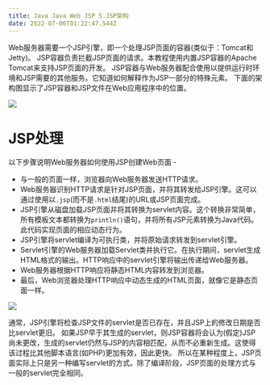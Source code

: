 ```yaml
---
title: Java Java Web JSP 5.JSP架构
date: 2022-07-06T01:22:47.544Z
---
```

Web服务器需要一个JSP引擎，即一个处理JSP页面的容器(类似于：Tomcat和Jetty)。 JSP容器负责拦截JSP页面的请求。本教程使用内置JSP容器的Apache Tomcat来支持JSP页面的开发。
JSP容器与Web服务器配合使用以提供运行时环境和JSP需要的其他服务。它知道如何解释作为JSP一部分的特殊元素。
下面的架构图显示了JSP容器和JSP文件在Web应用程序中的位置。

![](../../../images/JSP架构.jpg)

# JSP处理
以下步骤说明Web服务器如何使用JSP创建Web页面 -
* 与一般的页面一样，浏览器向Web服务器发送HTTP请求。
* Web服务器识别HTTP请求是针对JSP页面，并将其转发给JSP引擎。这可以通过使用以`.jsp`(而不是`.html`结尾)的URL或JSP页面完成。
* JSP引擎从磁盘加载JSP页面并将其转换为servlet内容。这个转换非常简单，所有模板文本都转换为`println()`语句，并将所有JSP元素转换为Java代码。此代码实现页面的相应动态行为。
* JSP引擎将servlet编译为可执行类，并将原始请求转发到servlet引擎。
* Servlet引擎的Web服务器加载Servlet类并执行它。在执行期间，servlet生成HTML格式的输出。HTTP响应中的servlet引擎将输出传递给Web服务器。
* Web服务器根据HTTP响应将静态HTML内容转发到浏览器。
* 最后，Web浏览器处理HTTP响应中动态生成的HTML页面，就像它是静态页面一样。

![](../../../images/JSP处理.jpg)

通常，JSP引擎将检查JSP文件的servlet是否已存在，并且JSP上的修改日期是否比servlet更旧。 如果JSP早于其生成的servlet，则JSP容器将会认为(假定)JSP尚未更改，生成的servlet仍然与JSP的内容相匹配，从而不必重新生成。这使得该过程比其他脚本语言(如PHP)更加有效，因此更快。
所以在某种程度上，JSP页面实际上只是另一种编写servlet的方式。除了编译阶段，JSP页面的处理方式与一般的servlet完全相同。

